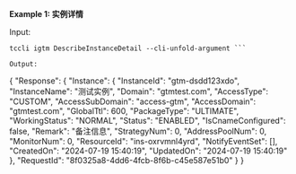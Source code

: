 **Example 1: 实例详情**



Input: 

```
tccli igtm DescribeInstanceDetail --cli-unfold-argument ```

Output: 
```
{
    "Response": {
        "Instance": {
            "InstanceId": "gtm-dsdd123xdo",
            "InstanceName": "测试实例",
            "Domain": "gtmtest.com",
            "AccessType": "CUSTOM",
            "AccessSubDomain": "access-gtm",
            "AccessDomain": "gtmtest.com",
            "GlobalTtl": 600,
            "PackageType": "ULTIMATE",
            "WorkingStatus": "NORMAL",
            "Status": "ENABLED",
            "IsCnameConfigured": false,
            "Remark": "备注信息",
            "StrategyNum": 0,
            "AddressPoolNum": 0,
            "MonitorNum": 0,
            "ResourceId": "ins-oxrvmnl4yrd",
            "NotifyEventSet": [],
            "CreatedOn": "2024-07-19 15:40:19",
            "UpdatedOn": "2024-07-19 15:40:19"
        },
        "RequestId": "8f0325a8-4dd6-4fcb-8f6b-c45e587e51b0"
    }
}
```

